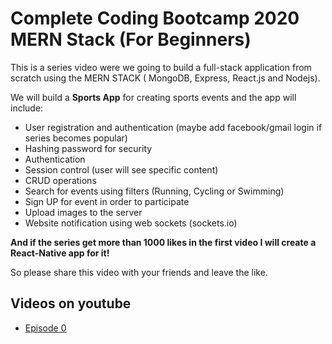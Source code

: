 # Complete Coding Bootcamp 2020 MERN Stack (For Beginners) 

This is a series video were we going to build a full-stack application from scratch using the MERN STACK ( MongoDB, Express, React.js and Nodejs).

We will build a <strong>Sports App</strong> for creating sports events and the app will include:

* User registration and authentication (maybe add facebook/gmail login if series becomes popular)
* Hashing password for security 
* Authentication 
* Session control (user will see specific content)
* CRUD operations
* Search for events using filters (Running, Cycling or Swimming) 
* Sign UP for event in order to participate
* Upload images to the server
* Website notification using web sockets (sockets.io) 

<strong>And if the series get more than 1000 likes in the first video I will create a React-Native app for it!</strong>

So please share this video with your friends and leave the like.


## Videos on youtube

* [Episode 0](https://www.youtube.com/watch?v=_kP5e9fi9yo&t=48s)

